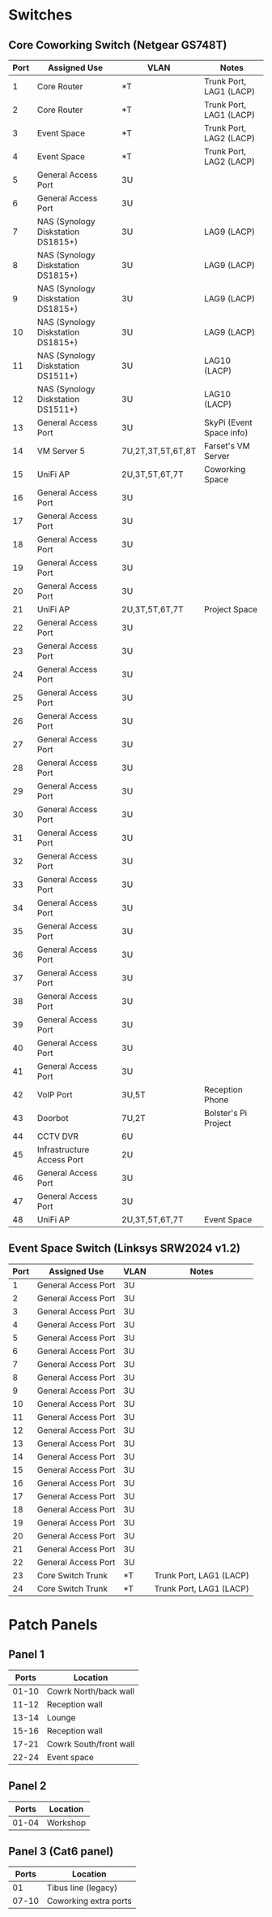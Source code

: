 Switches
========

Core Coworking Switch (Netgear GS748T)
-----------------------------

|Port|Assigned Use|VLAN|Notes|
|----|------------|----|-----|
|1|Core Router|*T|Trunk Port, LAG1 (LACP)|
|2|Core Router|*T|Trunk Port, LAG1 (LACP)|
|3|Event Space|*T|Trunk Port, LAG2 (LACP)|
|4|Event Space|*T|Trunk Port, LAG2 (LACP)|
|5|General Access Port|3U||
|6|General Access Port|3U||
|7|NAS (Synology Diskstation DS1815+)|3U|LAG9 (LACP)|
|8|NAS (Synology Diskstation DS1815+)|3U|LAG9 (LACP)|
|9|NAS (Synology Diskstation DS1815+)|3U|LAG9 (LACP)|
|10|NAS (Synology Diskstation DS1815+)|3U|LAG9 (LACP)|
|11|NAS (Synology Diskstation DS1511+)|3U|LAG10 (LACP)|
|12|NAS (Synology Diskstation DS1511+)|3U|LAG10 (LACP)|
|13|General Access Port|3U|SkyPi (Event Space info)|
|14|VM Server 5|7U,2T,3T,5T,6T,8T|Farset's VM Server|
|15|UniFi AP|2U,3T,5T,6T,7T|Coworking Space|
|16|General Access Port|3U||
|17|General Access Port|3U||
|18|General Access Port|3U||
|19|General Access Port|3U||
|20|General Access Port|3U||
|21|UniFi AP|2U,3T,5T,6T,7T|Project Space|
|22|General Access Port|3U||
|23|General Access Port|3U||
|24|General Access Port|3U||
|25|General Access Port|3U||
|26|General Access Port|3U||
|27|General Access Port|3U||
|28|General Access Port|3U||
|29|General Access Port|3U||
|30|General Access Port|3U||
|31|General Access Port|3U||
|32|General Access Port|3U||
|33|General Access Port|3U||
|34|General Access Port|3U||
|35|General Access Port|3U||
|36|General Access Port|3U||
|37|General Access Port|3U||
|38|General Access Port|3U||
|39|General Access Port|3U||
|40|General Access Port|3U||
|41|General Access Port|3U||
|42|VoIP Port|3U,5T|Reception Phone|
|43|Doorbot|7U,2T|Bolster's Pi Project|
|44|CCTV DVR|6U||
|45|Infrastructure Access Port|2U||
|46|General Access Port|3U||
|47|General Access Port|3U||
|48|UniFi AP|2U,3T,5T,6T,7T|Event Space|

Event Space Switch (Linksys SRW2024 v1.2)
---------------------------------

|Port|Assigned Use|VLAN|Notes|
|----|------------|----|-----|
|1|General Access Port|3U||
|2|General Access Port|3U||
|3|General Access Port|3U||
|4|General Access Port|3U||
|5|General Access Port|3U||
|6|General Access Port|3U||
|7|General Access Port|3U||
|8|General Access Port|3U||
|9|General Access Port|3U||
|10|General Access Port|3U||
|11|General Access Port|3U||
|12|General Access Port|3U||
|13|General Access Port|3U||
|14|General Access Port|3U||
|15|General Access Port|3U||
|16|General Access Port|3U||
|17|General Access Port|3U||
|18|General Access Port|3U||
|19|General Access Port|3U||
|20|General Access Port|3U||
|21|General Access Port|3U||
|22|General Access Port|3U||
|23|Core Switch Trunk|*T|Trunk Port, LAG1 (LACP)|
|24|Core Switch Trunk|*T|Trunk Port, LAG1 (LACP)|

Patch Panels
============

Panel 1
-------

|Ports|Location|
|-----|--------|
|01-10|Cowrk North/back wall|
|11-12|Reception wall|
|13-14|Lounge|
|15-16|Reception wall|
|17-21|Cowrk South/front wall|
|22-24|Event space|

Panel 2
-------

|Ports|Location|
|-----|--------|
|01-04|Workshop|

Panel 3 (Cat6 panel)
--------------------

|Ports|Location|
|-----|--------|
|01|Tibus line (legacy)|
|07-10|Coworking extra ports|
